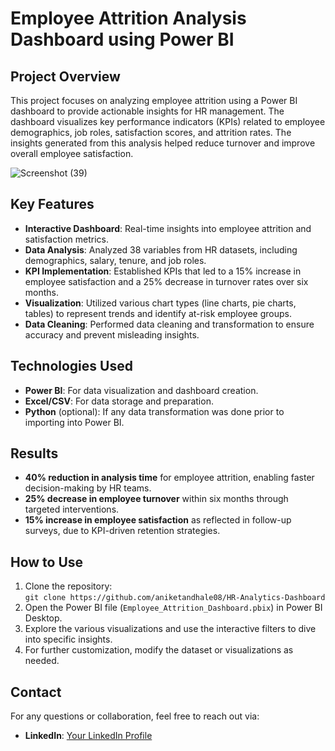 # Employee Attrition Analysis Dashboard using Power BI

## Project Overview
This project focuses on analyzing employee attrition using a Power BI dashboard to provide actionable insights for HR management. The dashboard visualizes key performance indicators (KPIs) related to employee demographics, job roles, satisfaction scores, and attrition rates. The insights generated from this analysis helped reduce turnover and improve overall employee satisfaction.

![Screenshot (39)](https://github.com/user-attachments/assets/3f5d8a76-a67c-4acb-abc9-8b520e91ca8d)

## Key Features
- **Interactive Dashboard**: Real-time insights into employee attrition and satisfaction metrics.
- **Data Analysis**: Analyzed 38 variables from HR datasets, including demographics, salary, tenure, and job roles.
- **KPI Implementation**: Established KPIs that led to a 15% increase in employee satisfaction and a 25% decrease in turnover rates over six months.
- **Visualization**: Utilized various chart types (line charts, pie charts, tables) to represent trends and identify at-risk employee groups.
- **Data Cleaning**: Performed data cleaning and transformation to ensure accuracy and prevent misleading insights.

## Technologies Used
- **Power BI**: For data visualization and dashboard creation.
- **Excel/CSV**: For data storage and preparation.
- **Python** (optional): If any data transformation was done prior to importing into Power BI.

## Results
- **40% reduction in analysis time** for employee attrition, enabling faster decision-making by HR teams.
- **25% decrease in employee turnover** within six months through targeted interventions.
- **15% increase in employee satisfaction** as reflected in follow-up surveys, due to KPI-driven retention strategies.

## How to Use
1. Clone the repository:  
   `git clone https://github.com/aniketandhale08/HR-Analytics-Dashboard`  
3. Open the Power BI file (`Employee_Attrition_Dashboard.pbix`) in Power BI Desktop.
4. Explore the various visualizations and use the interactive filters to dive into specific insights.
5. For further customization, modify the dataset or visualizations as needed.

## Contact
For any questions or collaboration, feel free to reach out via:
- **LinkedIn**: [Your LinkedIn Profile](https://www.linkedin.com/in/aniketandhale08/)

